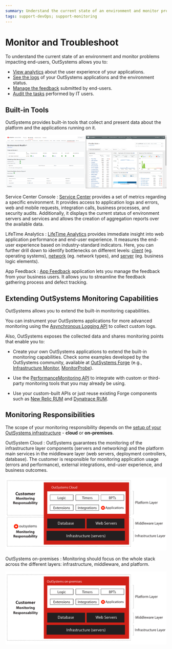 ```yaml
---
summary: Understand the current state of an environment and monitor problems impacting end-users.
tags: support-devOps; support-monitoring
---
```


# Monitor and Troubleshoot

To understand the current state of an environment and monitor problems impacting end-users, OutSystems allows you to:

* [View analytics](troubleshoot-the-performance-of-an-application.md) about the user experience of your applications.
* [See the logs](monitoring-an-environment.md) of your OutSystems applications and the environment status.
* [Manage the feedback](../app-feedback/intro.md) submitted by end-users.
* [Audit the tasks](monitor-usage-with-audit-logs.md) performed by IT users.

## Built-in Tools

OutSystems provides built-in tools that collect and present data about the platform and the applications running on it.

 ![Monitoring tools](images/intro-built-in-tools-sc-lt.png?width=800)

Service Center Console
:   [Service Center](monitoring-an-environment.md) provides a set of metrics regarding a specific environment. It provides access to application logs and errors, web and mobile requests, integration calls, business processes, and security audits. Additionally, it displays the current status of environment servers and services and allows the creation of aggregation reports over the available data.

LifeTime Analytics
:   [LifeTime Analytics](troubleshoot-the-performance-of-an-application.md) provides immediate insight into web application performance and end-user experience. It measures the end-user experience based on industry-standard indicators. Here, you can further drill down to identify bottlenecks on different levels: [client](how-application-performance-is-measured.md#client-metrics) (eg. operating systems), [network](how-application-performance-is-measured.md#network-metrics) (eg. network types), and [server](how-application-performance-is-measured.md#server-metrics) (eg. business logic elements).

App Feedback
:   [App Feedback](../app-feedback/intro.md) application lets you manage the feedback from your business users. It allows you to streamline the feedback gathering process and defect tracking.

## Extending OutSystems Monitoring Capabilities

OutSystems allows you to extend the built-in monitoring capabilities.

You can instrument your OutSystems applications for more advanced monitoring using the [Asynchronous Logging API](../../ref/apis/auto/asynchronous-logging-api.final.md) to collect custom logs.

Also, OutSystems exposes the collected data and shares monitoring points that enable you to:

* Create your own OutSystems applications to extend the built-in monitoring capabilities. Check some examples developed by the OutSystems community, available at [OutSystems Forge](https://www.outsystems.com/forge/) (e.g., [Infrastructure Monitor](https://www.outsystems.com/forge/component-overview/1178/infrastructure-monitor), [MonitorProbe](https://www.outsystems.com/forge/component-overview/4559/monitorprobe)).

* Use the [PerformanceMonitoring API](../../ref/apis/performancemonitoring-api.md) to integrate with custom or third-party monitoring tools that you may already be using.

* Use your custom-built APIs or just reuse existing Forge components such as [New Relic RUM](https://www.outsystems.com/forge/component-overview/6848/new-relic-rum-for-react) and [Dynatrace RUM](https://www.outsystems.com/forge/component-overview/6850/dynatrace-rum-for-react).

## Monitoring Responsibilities

The scope of your monitoring responsibility depends on the [setup of your OutSystems infrastructure](../../setup/possible-setups.md) - **cloud** or **on-premises**.

OutSystem Cloud
:   OutSystems guarantees the monitoring of the infrastructure layer components (servers and networking) and the platform main services in the middleware layer (web servers, deployment controllers, database). The customer is responsible for monitoring application usage (errors and performance), external integrations, end-user experience, and business outcomes.

![Monitoring scope](images/intro-cloud-scope-diag.png?width=600)

OutSystems on-premises
:   Monitoring should focus on the whole stack across the different layers: infrastructure, middleware, and platform.

![Monitoring scope](images/intro-on-prem-scope-diag.png?width=600)
